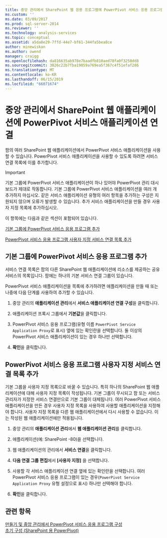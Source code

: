 ```yaml
---
title: 중앙 관리에서 SharePoint 웹 응용 프로그램에 PowerPivot 서비스 응용 프로그램에 연결 | Microsoft Docs
ms.custom: ''
ms.date: 03/09/2017
ms.prod: sql-server-2014
ms.reviewer: ''
ms.technology: analysis-services
ms.topic: conceptual
ms.assetid: a5da8e29-7ffd-44e7-bf61-344fa5bea8ce
author: minewiskan
ms.author: owend
manager: craigg
ms.openlocfilehash: da816635ab978e7baadfb810aed78fa0f3258dd8
ms.sourcegitcommit: 3026c22b7fba19059a769ea5f367c4f51efaf286
ms.translationtype: MT
ms.contentlocale: ko-KR
ms.lasthandoff: 06/15/2019
ms.locfileid: "66071674"
---
```

# <a name="connect-a-powerpivot-service-application-to-a-sharepoint-web-application-in-central-administration"></a>중앙 관리에서 SharePoint 웹 애플리케이션에 PowerPivot 서비스 애플리케이션 연결
  팜의 여러 SharePoint 웹 애플리케이션에서 PowerPivot 서비스 애플리케이션을 사용할 수 있습니다. PowerPivot 서비스 애플리케이션을 사용할 수 있도록 하려면 서비스 연결 목록에 이를 추가합니다.  
  
> [!IMPORTANT]  
>  기본 그룹에 PowerPivot 서비스 애플리케이션이 하나 있어야 PowerPivot 관리 대시보드가 제대로 작동합니다. 기본 그룹에 PowerPivot 서비스 애플리케이션을 여러 개 추가하지 마십시오. 같은 서비스 애플리케이션 유형의 여러 항목을 추가하는 구성은 지원되지 않으며 오류가 발생할 수 있습니다. 추가 서비스 애플리케이션을 만들 경우 사용자 지정 목록에 추가하십시오.  
  
 이 항목에는 다음과 같은 섹션이 포함되어 있습니다.  
  
 [기본 그룹에 PowerPivot 서비스 응용 프로그램 추가](#default)  
  
 [PowerPivot 서비스 응용 프로그램 사용자 지정 서비스 연결 목록 추가](#custom)  
  
##  <a name="default"></a> 기본 그룹에 PowerPivot 서비스 응용 프로그램 추가  
 서비스 연결 목록은 팜의 다른 SharePoint 웹 애플리케이션에 리소스를 제공하는 공유 서비스의 목록입니다. 팜에는 하나의 기본 서비스 연결 그룹이 있습니다.  
  
 PowerPivot 서비스 애플리케이션을 목록에 추가하려면 애플리케이션을 만들 때 또는 나중에 다음 단계를 사용하여 추가할 수 있습니다.  
  
1.  중앙 관리의 **애플리케이션 관리**에서 **서비스 애플리케이션 연결 구성**을 클릭합니다.  
  
2.  애플리케이션 프록시 그룹에서 **기본값**을 클릭합니다.  
  
3.  PowerPivot 서비스 응용 프로그램(유형 이름 `PowerPivot Service Application Proxy`로 표시) 옆에 있는 확인란을 선택합니다. 둘 이상의 PowerPivot 서비스 애플리케이션이 있는 경우 하나만 선택합니다.  
  
4.  **확인**을 클릭합니다.  
  
##  <a name="custom"></a> PowerPivot 서비스 응용 프로그램 사용자 지정 서비스 연결 목록 추가  
 기본 그룹을 사용자 지정 목록으로 바꿀 수 있습니다. 특히 하나의 SharePoint 웹 애플리케이션에 대해 사용자 지정 목록이 작성됩니다. 기본 그룹이 무시되고 팜 또는 서비스 관리자가 지정한 서비스 연결만으로 기본 그룹이 대체됩니다. 여러 PowerPivot 서비스 애플리케이션을 만든 경우 사용자 지정 목록을 사용하여 사용할 애플리케이션을 지정해야 합니다. 사용자 지정 목록을 다른 웹 애플리케이션에서 다시 사용할 수 없습니다. 이는 작성된 웹 애플리케이션에만 적용됩니다.  
  
1.  중앙 관리의 **애플리케이션 관리**에서 **웹 애플리케이션 관리**를 클릭합니다.  
  
2.  애플리케이션(예: SharePoint -80)을 선택합니다.  
  
3.  웹 애플리케이션의 관리에서 **서비스 연결**을 클릭합니다.  
  
4.  **다음 연결 그룹 편집**에서 **[사용자 지정]** 을 선택합니다.  
  
5.  사용할 각 서비스 애플리케이션 연결 옆에 있는 확인란을 선택합니다. 여러 PowerPivot 서비스 응용 프로그램이 있는 경우(`PowerPivot Service Application Proxy` 유형 설정으로 표시) 하나만 선택해야 합니다.  
  
6.  **확인**을 클릭합니다.  
  
## <a name="see-also"></a>관련 항목  
 [만들기 및 중앙 관리에서 PowerPivot 서비스 응용 프로그램 구성](create-and-configure-power-pivot-service-application-in-ca.md)   
 [초기 구성 &#40;SharePoint 용 PowerPivot&#41;](../../sql-server/install/initial-configuration-powerpivot-for-sharepoint.md)  
  
  

